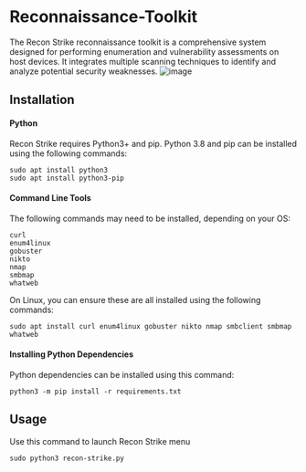# Reconnaissance-Toolkit
The Recon Strike reconnaissance toolkit is a comprehensive system designed for performing enumeration and vulnerability assessments on host devices. It integrates multiple scanning techniques to identify and analyze potential security weaknesses.
![image](https://github.com/lakshayyverma/Reconnaissance-Toolkit/assets/72252002/44e9b2f2-14d1-4d6e-be49-22f755b357b3)

## Installation

#### Python

Recon Strike requires Python3+ and pip. Python 3.8 and pip can be installed using the following commands:

```
sudo apt install python3
sudo apt install python3-pip
```

#### Command Line Tools

The following commands may need to be installed, depending on your OS:

```
curl
enum4linux
gobuster
nikto
nmap
smbmap
whatweb
```

On Linux, you can ensure these are all installed using the following commands:

```
sudo apt install curl enum4linux gobuster nikto nmap smbclient smbmap whatweb
```

#### Installing Python Dependencies

Python dependencies can be installed using this command:

```
python3 -m pip install -r requirements.txt
```

## Usage

Use this command to launch Recon Strike menu

```
sudo python3 recon-strike.py
```
